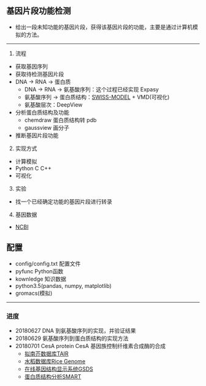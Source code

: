 ## 基因片段功能检测
 - 给出一段未知功能的基因片段，获得该基因片段的功能，主要是通过计算机模拟的方法。

---
1. 流程
 - 获取基因序列
 - 获取待检测基因片段
 - DNA -> RNA -> 蛋白质
	- DNA -> RNA -> 氨基酸序列：这个过程已经实现 Expasy
	- 氨基酸序列 -> 蛋白质结构：[SWISS-MODEL](https://blog.csdn.net/qq_29300341/article/details/69651060) + VMD(可视化)
	- 氨基酸层次：DeepView
 - 分析蛋白质结构及功能
	- chemdraw 蛋白质结构转 pdb
	- gaussview 画分子
 - 推断基因片段功能
2. 实现方式
 - 计算模拟
 - Python C C++
 - 可视化
3. 实验
 - 找一个已经确定功能的基因片段进行转录
4. 基因数据
 - [NCBI](https://www.ncbi.nlm.nih.gov/)
 
## 配置
 - config/config.txt 配置文件
 - pyfunc Python函数
 - kownledge 知识数据
 - python3.5(pandas, numpy, matplotlib)
 - gromacs(模拟)
 
---
### 进度
 - 20180627	DNA 到氨基酸序列的实现，并验证结果
 - 20180629 氨基酸序列到蛋白质结构的实现方法
 - 20180701 CesA protein CesA 基因族控制纤维素合成酶的合成
	- [拟南芥数据库TAIR](http://www.arabidopsis.org/)
	- [水稻数据库Rice Genome](http://rice.plantbiology.msu.edu/index.shtml)
	- [在线基因结构显示系统GSDS](http://gsds.cbi.pku.edu.cn)
	- [蛋白质结构分析SMART](http://smart.emblheidelberg.de/)